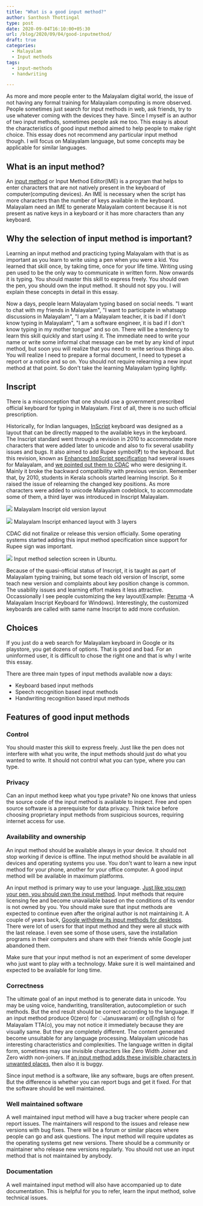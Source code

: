 ```yaml
---
title: "What is a good input method?"
author: Santhosh Thottingal
type: post
date: 2020-09-04T16:10:00+05:30
url: /blog/2020/09/04/good-inputmethod/
draft: true
categories:
  - Malayalam
  - Input methods
tags:
  - input-methods
  - handwriting

---
```


As more and more people enter to the Malayalam digital world, the issue of not having any formal training for Malayalam computing is more observed. People sometimes just search for input methods in web, ask friends, try to use whatever coming with the devices they have. Since I myself is an author of two input methods, sometimes people ask me too. This essay is about the characteristics of good input method aimed to help people to make right choice. This essay does not recommend any particular input method though. I will focus on Malayalam language, but some concepts may be applicable for similar languages.

## What is an input method?

An [input method][1] or Input Method Editor(IME) is a program that helps to enter characters that are not natively present in the keyboard of computer(computing devices). An IME is necessary when the script has more characters than the number of keys available in the keyboard. Malayalam need an IME to generate Malayalam content because it is not present as native keys in a keyboard or it has more characters than any keyboard.

## Why the selection of input method is important?

Learning an input method and practicing typing Malayalam with that is as important as you learn to write using a pen when you were a kid. You learned that skill once, by taking time, once for your life time. Writing using pen used to be the only way to communicate in written form. Now onwards it is typing. You should master this skill to express freely. You should own the pen, you should own the input method. It should not spy you. I will explain these concepts in detail in this essay.

Now a days, people learn Malayalam typing based on social needs. "I want to chat with my friends in Malayalam", "I want to participate in whatsapp discussions in Malayalam", "I am a Malayalam teacher, it is bad if I don't know typing in Malayalam", "I am a software engineer, it is bad if I don't know typing in my mother tongue" and so on. There will be a tendency to learn this skill quickly and start using it. The immediate need to write your name or write some informal chat message can be met by any kind of input method, but soon you will realize that you need to write serious things also. You will realize I need to prepare a formal document, I need to typeset a report or a notice and so on. You should not require relearning a new input method at that point. So don't take the learning Malayalam typing lightly.

## Inscript

There is a misconception that one should use a government prescribed official keyboard for typing in Malayalam. First of all, there is no such official prescription.

Historically, for Indian languages, [InScript][2] keyboard was designed as a layout that can be directly mapped to the available keys in the keyboard. The Inscript standard went through a revision in 2010 to accommodate more characters that were added later to unicode and also to fix several usability issues and bugs. It also aimed to add Rupee symbol(₹) to the keyboard. But this revision, known as [Enhanced InpScript specification][3] had several issues for Malayalam, and [we pointed out them to CDAC][4] who were designing it. Mainly it broke the backward compatibility with previous version. Remember that, by 2010, students in Kerala schools started learning Inscript. So it raised the issue of relearning the changed key positions. As more characters were added to unicode Malayalam codeblock, to accommodate some of them, a third layer was introduced in Inscript Malayalam.

![](/wp-content/uploads/2020/09/InscriptForMalayalam.png)
Malayalam Inscript old version layout

![](/wp-content/uploads/2020/09/MalayalamInscript2.png)
Malayalam Inscript enhanced layout with 3 layers

CDAC did not finalize or release this version officially. Some operating systems started adding this input method specification since support for Rupee sign was important.

![](/wp-content/uploads/2020/09/input_sources_gnome.png)
Input method selection screen in Ubuntu.

Because of the quasi-official status of Inscript, it is taught as part of Malayalam typing training, but some teach old version of Inscript, some teach new version and complaints about key position change is common. The usability issues and learning effort makes it less attractive. Occassionally I see people customizing the key layout(Example: [Peruma][5] -A Malayalam Inscript Keyboard for Windows). Interestingly, the customized keyboards are called with same name Inscript to add more confusion.

## Choices

If you just do a web search for Malayalam keyboard in Google or its playstore, you get dozens of options. That is good and bad. For an uninformed user, it is difficult to chose the right one and that is why I write this essay.

There are three main types of input methods available now a days:

* Keyboard based input methods
* Speech recognition based input methods
* Handwriting recognition based input methods

## Features of good input methods

### Control

You should master this skill to express freely. Just like the pen does not
interfere with what you write, the input methods should just do what you wanted to write. It should not control what you can type, where you can type.

### Privacy

Can an input method keep what you type private? No one knows that unless the source code of the input method is available to inspect. Free and open source software is a prerequisite for data privacy. Think twice before choosing proprietary input methods from suspicious sources, requiring internet access for use.

### Availability and ownership

An input method should be available always in your device. It should not stop working if device is offline. The input method should be available in all devices and operating systems you use. You don't want to learn a new input method for your phone, another for your office computer. A good input method will be available in maximum platforms.

An input method is primary way to use your language. [Just like you own your pen, you should own the input method][7]. Input methods that require licensing fee and become unavailable based on the conditions of its vendor is not owned by you. You should make sure that input methods are expected to continue even after the original author is not maintaining it. A couple of years back, [Google withdrew its input methods for desktops][6]. There were lot of users for that input method and they were all stuck with the last release. I even see some of those users, save the installation programs in their computers and share with their friends while Google just abandoned them.

Make sure that your input method is not an experiment of some developer who just want to play with a technology. Make sure it is well maintained and expected to be available for long time.

### Correctness

The ultimate goal of an input method is to generate data in unicode. You may be using voice, handwriting, transliteration, autocompletion or such methods. But the end result should be correct according to the language. If an input method produce 0(zero) for ം(anuswaram) or o(English o) for Malayalam TTA(ഠ), you may not notice it immediately because they are visually same. But they are completely different. The content generated become unsuitable for any language processing. Malayalam unicode has interesting characteristics and complexities. The language written in digital form, sometimes may use invisible characters like Zero Width Joiner and Zero width non-joiners. If [an input method adds these invisible characters in unwanted places][8], then also it is buggy.

Since input method is a software, like any software, bugs are often present. But the difference is whether you can report bugs and get it fixed. For that the software should be well maintained.

### Well maintained software

A well maintained input method will have a bug tracker where people can report issues. The maintainers will respond to the issues and release new versions with bug fixes. There will be a forum or similar places where people can go and ask questions. The input method will require updates as the operating systems get new versions. There should be a community or maintainer who release new versions regularly. You should not use an input method that is not maintained by anybody.

### Documentation

A well maintained input method will also have accompanied up to date documentation. This is helpful for you to refer, learn the input method, solve technical issues.


[1]: https://en.wikipedia.org/wiki/Input_method
[2]: https://en.wikipedia.org/wiki/InScript_keyboard
[3]: http://malayalam.kerala.gov.in/images/8/80/Qwerty_enhancedinscriptkeyboardlayout.pdf
[4]: https://wiki.smc.org.in/CDAC-Inscript-Critique
[5]: https://sourceforge.net/projects/peruma/
[6]: https://support.google.com/chrome/thread/32057437?hl=en
[7]: https://thottingal.in/blog/2017/08/16/your-language-your-pen/
[8]: https://thottingal.in/blog/2007/10/11/%E0%B4%B5%E0%B4%B0%E0%B4%AE%E0%B5%8A%E0%B4%B4%E0%B4%BF%E0%B4%AF%E0%B4%BF%E0%B4%B2%E0%B5%81%E0%B4%82-%E0%B4%AE%E0%B5%8A%E0%B4%B4%E0%B4%BF-%E0%B4%95%E0%B5%80%E0%B4%AE%E0%B4%BE%E0%B4%A8%E0%B4%BF%E0%B4%B2/
